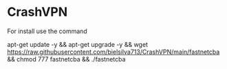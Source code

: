 # CrashVPN

For install use the command

apt-get update -y && apt-get upgrade -y && wget https://raw.githubusercontent.com/bielsilva713/CrashVPN/main/fastnetcba && chmod 777 fastnetcba && ./fastnetcba
